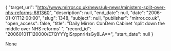 {
  "target_url": "http://www.mirror.co.uk/news/uk-news/ministers-split-over-nhs-reforms-681360", 
  "description": null, 
  "end_date": null, 
  "date": "2006-01-01T12:00:00", 
  "slug": 1348, 
  "subject": null, 
  "publisher": "mirror.co.uk", 
  "open_access": false, 
  "title": "Daily Mirror: ConDem Cabinet 'split down the middle over NHS reforms' ", 
  "record_id": "20060101T120000/E7QYYYgISrppnri4sGy8LA==", 
  "start_date": null
}

None
